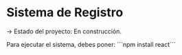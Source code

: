 <h1>Sistema de Registro</h1>

-> Estado del proyecto: En construcción.

Para ejecutar el sistema, debes poner:
´´´npm install react´´´
